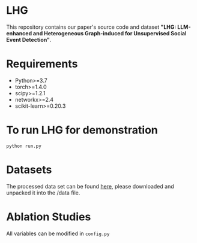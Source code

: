 # LHG
This repository contains our paper's source code and dataset **"LHG: LLM-enhanced and Heterogeneous Graph-induced for Unsupervised Social Event Detection"**.

# Requirements
* Python>=3.7
* torch>=1.4.0
* scipy>=1.2.1
* networkx>=2.4
* scikit-learn>=0.20.3

# To run LHG for demonstration
```python run.py```

# Datasets
The processed data set can be found [here]([[https://github.com/alaa-a-a/kawarith](https://drive.google.com/drive/folders/1OGt2Dj-61z8SFoV2kksz5fogrrS8XJN_?usp=sharing)]), please downloaded and unpacked it into the /data file.


# Ablation Studies
All variables can be modified in ```config.py```
